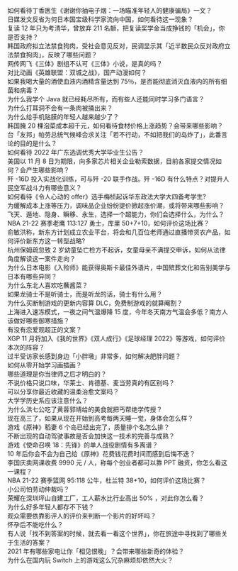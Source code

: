 如何看待丁香医生《谢谢你抽电子烟：一场瞄准年轻人的健康骗局》一文？  
日媒发文反省为何日本国宝级科学家流向中国，如何看待这一现象？  
复读 12 年只为考清华，曾放弃 211 名额，把复读奖学金当成挣钱的「机会」，你是否支持？  
韩国政府拟立法禁食狗肉，受社会意见反对，民调显示其「近半数民众反对政府立法禁食狗肉」，反映了哪些问题？  
网传网飞《三体》剧组不认可《三体》小说，是真的吗？  
对比动画《英雄联盟：双城之战》，国产动漫如何？  
如果我喝大量的酒使血液内酒精含量达到 75％，是否能彻底消灭血液内的所有细菌和病毒？  
为什么我学个 Java 就已经耗尽所有，而有些人还能同时学习多门语言？  
为什么打耳洞不会有一条肉被捅出来？  
为什么给手机贴膜的年轻人越来越少了？  
韩国腌 20 棵泡菜成本超千元，如何看待食材价格上涨趋势？会带来哪些影响？  
台「友邦」帕劳总统气候峰会求关注「若不行动，不如把我们的岛炸了」，此番言论的目的是什么？  
如何看待 2022 年广东选调优秀大学毕业生公告？  
美国以 11 月 8 日为期限，向多家芯片相关企业勒索数据，目前各家提交情况如何？会产生哪些影响？  
歼 -16D 投入实战化训练，可与歼 -20 联手作战。歼 -16D 有什么特点？对提升人民空军战斗力有哪些意义？  
如何看待《令人心动的 offer》选手梅桢起诉华东政法大学大四备考学生?  
为缓解成本上涨等压力，调味品企业纷纷提价掀起涨价潮，或将带来哪些影响？  
飞天、遁地、隐身、瞬移、永生，选择一个超能力，你们会选择什么，为什么？  
NBA 21-22 赛季老鹰 113:127 勇士，库里 50+7+10，如何评价这场比赛？  
俞敏洪称，新东方计划成立农业平台，将会和几百位老师通过直播带货农产品，如何评价新东方这一转型战略?  
杭州保姆疏忽致 2 岁幼童坠亡检方不起诉，女童母亲不满提交申诉，如何从法律角度解读这一案件走向？  
为什么日本电影《入殓师》能获得奥斯卡最佳外语片，中国殡葬文化和告别美学与日本有哪些异同？  
为什么东北人喜欢吃蘸酱菜？  
如果龙骑士不是听骑士，而是听龙的话，骑士有什么用？  
为什么买断制游戏的更新内容算 DLC，免费制游戏的就算阉割？  
上海进入速冻模式，一夜之间气温爆降 15 度，今年冬天南方气温会多低？南方人该做好哪些御寒措施？  
有没有恋爱观超正的文案？  
XGP 11 月将加入《我的世界》《双人成行》《足球经理 2022》等游戏，如何评价本次的阵容？  
过半受访家长感到身边「小胖墩」非常多，如何解决肥胖问题？  
如何从零开始学习画插画？  
哪些道理是你当律师之后才明白的？  
不说价格只说口味，华莱士、肯德基、麦当劳真的有区别吗？  
可以分享你最近收藏的温柔治愈文案吗？  
大学学历史系应该注意什么？  
为什么洪七公吃了黄蓉郭靖给的美食就把丐帮绝学传授？  
现在高三了，如果从现在开始到高考每两天睡一觉，身体会怎么样？  
游戏《原神》稻妻 6 个岛已经出完了，质量排个名怎么排？  
不断出现的自动驾驶事故是否会加快这一技术的完善与成熟？  
游戏《使命召唤 18：先锋》的单人战役剧情有多离谱？  
10 年后你会不会为自己给《原神》花费钱花费时间而感到后悔不迭？  
李国庆卖网课收费 9990 元 / 人，称每个创业者都可以靠 PPT 融资，你怎么看这一课程？  
NBA 21-22 赛季篮网 95:118 公牛，杜兰特 38+10，如何评价这场比赛？  
小公司怕劳动仲裁吗？  
荣耀在深圳坪山自建工厂，工人薪水比行业高出 50% ，对此你怎么看？  
为什么好多年轻人都存不下钱？  
观众需要依靠影评人的评价来判断一个影片的好坏吗？  
怀孕后不能吃什么？  
有人说「找不到答案的时候，就去看一看这个世界」，你在旅途中寻找到了哪些关于生活的答案？  
2021 年有哪些家电让你「相见恨晚」？会带来哪些新奇的体验？  
为什么在国内玩 Switch 上的游戏这么冗杂麻烦却依然大火？  
